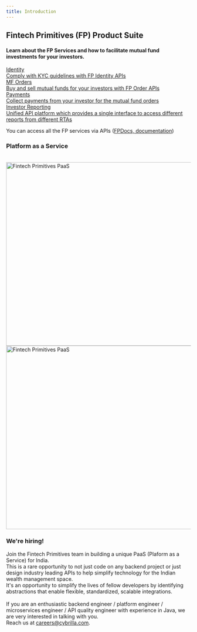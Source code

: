 ```yaml
---
title: Introduction
---
```

## Fintech Primitives (FP) Product Suite
#### Learn about the FP Services and how to facilitate mutual fund investments for your investors.

<div class="grid grid-cols-1 md:grid-cols-2 lg:auto-rows-fr gap-4 my-8">
  <div class="card border border-primary-N20 rounded-5 dark:bg-primary-DN05 dark:border-primary-DN10">
    <a href="/identity/overview" class="block h-full text-current p-4 no-underline hover:no-underline hover:text-current">
      <div class="card-title text-primary-B100 text-size-20 font-semibold font-opensans">
        Identity
      </div>
      <div class="card-body text-size-14 dark:text-primary-DN110">
        Comply with KYC guidelines with FP Identity APIs
      </div>
      </a>
  </div>

  <div class="card border border-primary-N20 rounded-5 dark:bg-primary-DN05 dark:border-primary-DN10">
    <a href="/mf-transactions/overview" class="block h-full text-current p-4 no-underline hover:no-underline hover:text-current">
      <div class="card-title text-primary-B100 text-size-20 font-semibold font-opensans">
        MF Orders
      </div>
      <div class="card-body text-size-14 dark:text-primary-DN110">
        Buy and sell mutual funds for your investors with FP Order APIs
      </div>
    </a>
  </div>

  <div class="card border border-primary-N20 rounded-5 dark:bg-primary-DN05 dark:border-primary-DN10">
    <a href="/payments/overview" class="block h-full text-current p-4 no-underline hover:no-underline hover:text-current">
      <div class="card-title text-primary-B100 text-size-20 font-semibold font-opensans">
        Payments
      </div>
      <div class="card-body text-size-14 dark:text-primary-DN110">
        Collect payments from your investor for the mutual fund orders
      </div>
    </a>
  </div>

  <div class="card border border-primary-N20 rounded-5 dark:bg-primary-DN05 dark:border-primary-DN10">
    <a href="/pages/workflows/investor-reporting" class="block h-full text-current p-4 no-underline hover:no-underline hover:text-current">
      <div class="card-title text-primary-B100 text-size-20 font-semibold font-opensans">
        Investor Reporting
      </div>
      <div class="card-body text-size-14 dark:text-primary-DN110">
        Unified API platform which provides a single interface to access different reports from different RTAs
      </div>
    </a>
  </div>
</div>

You can access all the FP services via APIs ([FPDocs, documentation](https://fintechprimitives.com/api))


### Platform as a Service
<br>
<div>
  <img src="../../images/fp_diagram_updated.png" height="500px" width="900px" alt="Fintech Primitives PaaS" class="block dark:hidden">
  <img src="../../images/fp_diagram_dark.png" height="500px" width="900px" alt="Fintech Primitives PaaS" class="hidden dark:block">
</div>

<!--
><p style="font-size:18px">Quick start</p>

Refer the [Investment workflow](/pages/quickstart) guide to get started.
-->

### We're hiring!

Join the Fintech Primitives team in building a unique PaaS (Plaform as a Service) for India.<br>
This is a rare opportunity to not just code on any backend project or just design industry leading APIs to help simplify technology for the Indian wealth management space.<br>
It's an opportunity to simplify the lives of fellow developers by identifying abstractions that enable flexible, standardized, scalable integrations.<br><br>
If you are an enthusiastic backend engineer / platform engineer / microservices engineer / API quality engineer with experience in Java, we are very interested in talking with you. <br>
Reach us at [careers@cybrilla.com](mailto:careers@cybrilla.com).
